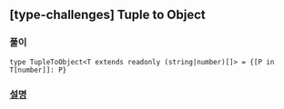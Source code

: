 ## [type-challenges] Tuple to Object

### 풀이

```
type TupleToObject<T extends readonly (string|number)[]> = {[P in T[number]]: P}
```

### [설명](https://pottatt0.tistory.com/entry/type-challenges-Tuple-to-Object)
